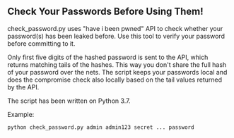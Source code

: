 ## Check Your Passwords Before Using Them!

check_password.py uses "have i been pwned" API to check whether your password(s) has been leaked before. Use this tool to verify your password before committing to it. 

Only first five digits of the hashed password is sent to the API, which returns matching tails of the hashes. This way you don't share the full hash of your password over the nets. The script keeps your passwords local and does the compromise check also locally based on the tail values returned by the API.

The script has been written on Python 3.7.

Example: 
```
python check_password.py admin admin123 secret ... password
```
